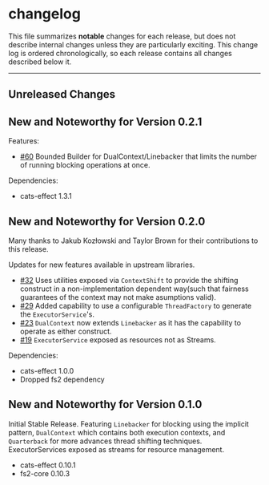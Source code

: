 # changelog

This file summarizes **notable** changes for each release, but does not describe internal changes unless they are particularly exciting. This change log is ordered chronologically, so each release contains all changes described below it.

----

## <a name="Unreleased"></a>Unreleased Changes

## <a name="0.2.1"></a>New and Noteworthy for Version 0.2.1

Features:

- [#60](https://github.com/ChristopherDavenport/linebacker/pull/60) Bounded Builder for DualContext/Linebacker that limits the number of running blocking operations at once.

Dependencies: 

- cats-effect 1.3.1


## <a name="0.2.0"></a>New and Noteworthy for Version 0.2.0

Many thanks to Jakub Kozłowski and Taylor Brown for their contributions to this release.

Updates for new features available in upstream libraries.

- [#32](https://github.com/ChristopherDavenport/linebacker/pull/32) Uses utilities exposed via `ContextShift` to provide the shifting construct in a non-implementation dependent way(such that fairness guarantees of the context may not make asumptions valid).
- [#29](https://github.com/ChristopherDavenport/linebacker/pull/29) Added capability to use a configurable `ThreadFactory` to generate the `ExecutorService`'s.
- [#23](https://github.com/ChristopherDavenport/linebacker/pull/23) `DualContext` now extends `Linebacker` as it has the capability to operate as either construct.
- [#19](https://github.com/ChristopherDavenport/linebacker/pull/19) `ExecutorService` exposed as resources not as Streams.

Dependencies:

- cats-effect 1.0.0
- Dropped fs2 dependency

## <a name="0.1.0"></a>New and Noteworthy for Version 0.1.0

Initial Stable Release. Featuring `Linebacker` for blocking using the implicit pattern, `DualContext` which contains both execution contexts, and `Quarterback` for more advances thread shifting techniques. ExecutorServices exposed as
streams for resource management.

- cats-effect 0.10.1
- fs2-core 0.10.3
